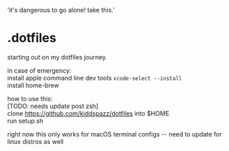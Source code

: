 'it's dangerous to go alone! take this.'

# .dotfiles  

starting out on my dotfiles journey.  

in case of emergency:  
install apple command line dev tools ```xcode-select --install```  
install home-brew  

how to use this:  
[TODO: needs update post zsh]  
clone https://github.com/kiddspazz/dotfiles into $HOME  
run setup.sh  

right now this only works for macOS terminal configs -- need to update for linux distros as well
